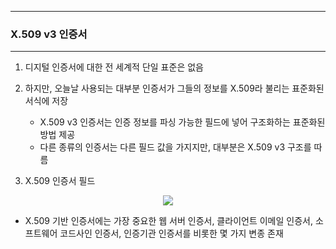 -----
### X.509 v3 인증서
-----
1. 디지털 인증서에 대한 전 세계적 단일 표준은 없음
2. 하지만, 오늘날 사용되는 대부분 인증서가 그들의 정보를 X.509라 불리는 표준화된 서식에 저장
   - X.509 v3 인증서는 인증 정보를 파싱 가능한 필드에 넣어 구조화하는 표준화된 방법 제공
   - 다른 종류의 인증서는 다른 필드 값을 가지지만, 대부분은 X.509 v3 구조를 따름

3. X.509 인증서 필드
<div align="center">
<img src="https://github.com/user-attachments/assets/b5b71106-fdf6-489a-a73b-4e03fa4bb966">
</div>

  -  X.509 기반 인증서에는 가장 중요한 웹 서버 인증서, 클라이언트 이메일 인증서, 소프트웨어 코드사인 인증서, 인증기관 인증서를 비롯한 몇 가지 변종 존재
